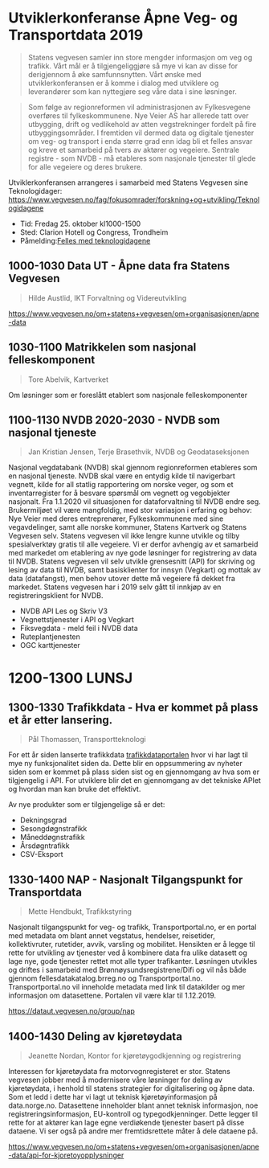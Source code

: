 # Utviklerkonferanse Åpne Veg- og Transportdata 2019
>Statens vegvesen samler inn store mengder informasjon om veg og trafikk. Vårt mål er å tilgjengeliggjøre så mye vi kan av disse for derigjennom å øke samfunnsnytten. Vårt ønske med utviklerkonferansen er å komme i dialog med utviklere og leverandører som kan nyttegjøre seg våre data i sine løsninger.

>Som følge av regionreformen vil administrasjonen av Fylkesvegene overføres til fylkeskommunene. Nye Veier AS har allerede tatt over utbygging, drift og vedlikehold av atten vegstrekninger fordelt på fire utbyggingsområder. I fremtiden vil dermed data og digitale tjenester om veg- og transport i enda større grad enn idag bli et felles ansvar og kreve et samarbeid på tvers av aktører og vegeiere. Sentrale registre - som NVDB - må etableres som nasjonale tjenester til glede for alle vegeiere og deres brukere.

Utviklerkonferansen arrangeres i samarbeid med Statens Vegvesen sine Teknologidager:
https://www.vegvesen.no/fag/fokusomrader/forskning+og+utvikling/Teknologidagene

* Tid: Fredag 25. oktober kl1000-1500
* Sted: Clarion Hotell og Congress, Trondheim
* Påmelding:[Felles med teknologidagene](https://egencia.qondor.com/ParticipantWeb/Registration/91715?bookingRef=0)


## 1000-1030 Data UT - Åpne data fra Statens Vegvesen
> Hilde Austlid, IKT Forvaltning og Videreutvikling

https://www.vegvesen.no/om+statens+vegvesen/om+organisasjonen/apne-data

## 1030-1100 Matrikkelen som nasjonal felleskomponent
> Tore Abelvik, Kartverket

Om løsninger som er foreslått etablert som nasjonale felleskomponenter

## 1100-1130 NVDB 2020-2030 - NVDB som nasjonal tjeneste
> Jan Kristian Jensen, Terje Brasethvik, NVDB og Geodataseksjonen

Nasjonal vegdatabank (NVDB) skal gjennom regionreformen etableres som en nasjonal tjeneste. NVDB skal være en entydig kilde til navigerbart vegnett, kilde for all statlig rapportering om norske veger, og som et inventarregister for å besvare spørsmål om vegnett og vegobjekter nasjonalt. Fra 1.1.2020 vil situasjonen for dataforvaltning til NVDB endre seg. Brukermiljøet vil være mangfoldig, med stor variasjon i erfaring og behov: Nye Veier med deres entreprenører, Fylkeskommunene med sine vegavdelinger, samt alle norske kommuner, Statens Kartverk og Statens Vegvesen selv. Statens vegvesen vil ikke lengre kunne utvikle og tilby spesialverktøy gratis til alle vegeiere. Vi er derfor avhengig av et samarbeid med markedet om etablering av nye gode løsninger for registrering av data til NVDB. Statens vegvesen vil selv utvikle grensesnitt (API) for skriving og lesing av data til NVDB, samt basisklienter for innsyn (Vegkart) og mottak av data (datafangst), men behov utover dette må vegeiere få dekket fra markedet. Statens vegvesen har i 2019 selv gått til innkjøp av en registreringsklient for NVDB.

* NVDB API Les og Skriv V3
* Vegnettstjenester i API og Vegkart
* Fiksvegdata - meld feil i NVDB data
* Ruteplantjenesten
* OGC karttjenester


# 1200-1300 LUNSJ


## 1300-1330 Trafikkdata - Hva er kommet på plass et år etter lansering.
> Pål Thomassen, Transportteknologi

For ett år siden lanserte trafikkdata [trafikkdataportalen](trafikkdata.no) hvor vi har lagt til mye ny funksjonalitet siden da. Dette blir en oppsummering av nyheter siden som er kommet på plass siden sist og en gjennomgang av hva som er tilgjengelig i API. For utviklere blir det en gjennomgang av det tekniske APIet og hvordan man kan bruke det effektivt.

Av nye produkter som er tilgjengelige så er det:
* Dekningsgrad
* Sesongdøgnstrafikk
* Måneddøgnstrafikk
* Årsdøgntrafikk
* CSV-Eksport

## 1330-1400 NAP - Nasjonalt Tilgangspunkt for Transportdata
> Mette Hendbukt, Trafikkstyring

Nasjonalt tilgangspunkt for veg- og trafikk, Transportportal.no, er en portal med metadata om blant annet vegstatus, hendelser, reisetider, kollektivruter, rutetider, avvik, varsling og mobilitet. Hensikten er å legge til rette for utvikling av tjenester ved å kombinere data fra ulike datasett og lage nye, gode tjenester rettet mot alle typer trafikanter. Løsningen utvikles og driftes i samarbeid med Brønnøysundsregistrene/Difi og vil nås både gjennom fellesdatakatalog.brreg.no og Transportportal.no. Transportportal.no vil inneholde metadata med link til datakilder og mer informasjon om datasettene. Portalen vil være klar til 1.12.2019. 

https://dataut.vegvesen.no/group/nap

## 1400-1430 Deling av kjøretøydata
> Jeanette Nordan, Kontor for kjøretøygodkjenning og registrering

Interessen for kjøretøydata fra motorvognregisteret er stor. Statens vegvesen jobber med å modernisere våre løsninger for deling av kjøretøydata, i henhold til statens strategier for digitalisering og åpne data. Som et ledd i dette har vi lagt ut teknisk kjøretøyinformasjon på data.norge.no. Datasettene inneholder blant annet teknisk informasjon, noe registreringsinformasjon, EU-kontroll og typegodkjenninger. Dette legger til rette for at aktører kan lage egne verdiøkende tjenester basert på disse dataene. Vi ser også på andre mer fremtidsrettete måter å dele dataene på.

https://www.vegvesen.no/om+statens+vegvesen/om+organisasjonen/apne-data/api-for-kjoretoyopplysninger

